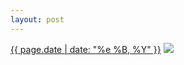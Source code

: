 ```yaml
---
layout: post
---
```


<p>
  <time><a href="/25">{{ page.date | date: "%e %B, %Y" }}</a></time>
  <a href="/25"><img src="{{ site.assets_url }}/25.jpg"/></a>
</p>
